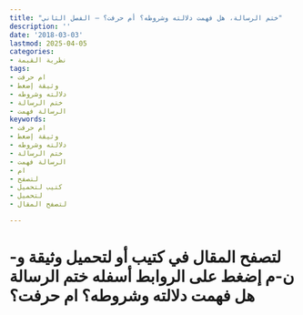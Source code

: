 ```yaml
---
title: "ختم الرسالة، هل فهمت دلالته وشروطه؟ أم حرفت؟ – الفصل الثاني"
description: ''
date: '2018-03-03'
lastmod: 2025-04-05
categories:
- نظرية القيمة
tags:
- ام حرفت
- وثيقة إضغط
- دلالته وشروطه
- ختم الرسالة
- الرسالة فهمت
keywords:
- ام حرفت
- وثيقة إضغط
- دلالته وشروطه
- ختم الرسالة
- الرسالة فهمت
- ام
- لتصفح
- كتيب لتحميل
- لتحميل
- لتصفح المقال

---
```

# **لتصفح المقال في كتيب أو لتحميل وثيقة و-ن-م إضغط على الروابط أسفله** **ختم الرسالة هل فهمت دلالته وشروطه؟ ام حرفت؟**

###
